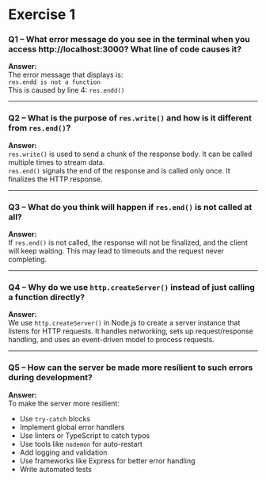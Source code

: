 # Exercise 1

### Q1 – What error message do you see in the terminal when you access http://localhost:3000? What line of code causes it?

**Answer:**  
The error message that displays is:  
`res.endd is not a function`  
This is caused by line 4: `res.endd()`

---

### Q2 – What is the purpose of `res.write()` and how is it different from `res.end()`?

**Answer:**  
`res.write()` is used to send a chunk of the response body. It can be called multiple times to stream data.  
`res.end()` signals the end of the response and is called only once. It finalizes the HTTP response.

---

### Q3 – What do you think will happen if `res.end()` is not called at all?

**Answer:**  
If `res.end()` is not called, the response will not be finalized, and the client will keep waiting. This may lead to timeouts and the request never completing.

---

### Q4 – Why do we use `http.createServer()` instead of just calling a function directly?

**Answer:**  
We use `http.createServer()` in Node.js to create a server instance that listens for HTTP requests. It handles networking, sets up request/response handling, and uses an event-driven model to process requests.

---

### Q5 – How can the server be made more resilient to such errors during development?

**Answer:**  
To make the server more resilient:
- Use `try-catch` blocks
- Implement global error handlers
- Use linters or TypeScript to catch typos
- Use tools like `nodemon` for auto-restart
- Add logging and validation
- Use frameworks like Express for better error handling
- Write automated tests
